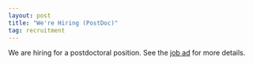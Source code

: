 ```yaml
---
layout: post
title: "We're Hiring (PostDoc)"
tag: recruitment
---
```

We are hiring for a postdoctoral position. See the [job ad] for more details.

[job ad]: https://crick.wd3.myworkdayjobs.com/External/job/London/Postdoctoral-Training-Fellow-in-Computational-Biology---Frhlich-lab_R982-1
